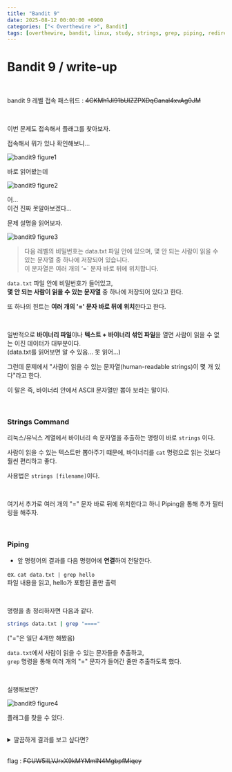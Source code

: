 ```yaml
---
title: "Bandit 9"
date: 2025-08-12 00:00:00 +0900
categories: ["< Overthewire >", Bandit]
tags: [overthewire, bandit, linux, study, strings, grep, piping, redirection]
---
```


# Bandit 9 / write-up

<br>

bandit 9 레벨 접속 패스워드 : ~~4CKMh1JI91bUIZZPXDqGanal4xvAg0JM~~
    
<br>

이번 문제도 접속해서 플래그를 찾아보자.

접속해서 뭐가 있나 확인해보니…

![bandit9 figure1](/assets/img/bandit/2025-08-08-17-45-06.png)

바로 읽어봤는데

![bandit9 figure2](/assets/img/bandit/2025-08-08-17-45-37.png)

어...  
이건 진짜 못알아보겠다...

문제 설명을 읽어보자.

![bandit9 figure3](/assets/img/bandit/2025-08-08-17-46-09.png)

> 다음 레벨의 비밀번호는 data.txt 파일 안에 있으며, 몇 안 되는 사람이 읽을 수 있는 문자열 중 하나에 저장되어 있습니다.  
> 이 문자열은 여러 개의 ‘=` 문자 바로 뒤에 위치합니다.

`data.txt` 파일 안에 비밀번호가 들어있고,  
**몇 안 되는 사람이 읽을 수 있는 문자열** 중 하나에 저장되어 있다고 한다.

또 하나의 힌트는 **여러 개의 '=' 문자 바로 뒤에 위치**한다고 한다.

<br>

일반적으로 **바이너리 파일**이나 **텍스트 + 바이너리 섞인 파일**을 열면 사람이 읽을 수 없는 이진 데이터가 대부분이다.  
(data.txt를 읽어보면 알 수 있음... 못 읽어...)

그런데 문제에서 "사람이 읽을 수 있는 문자열(human-readable strings)이 몇 개 있다"라고 한다.

이 말은 즉, 바이너리 안에서 ASCII 문자열만 뽑아 보라는 말이다.

<br>

### Strings Command

리눅스/유닉스 계열에서 바이너리 속 문자열을 추출하는 명령이 바로 `strings` 이다.

사람이 읽을 수 있는 텍스트만 뽑아주기 떄문에, 바이너리를 `cat` 명령으로 읽는 것보다 훨씬 편리하고 좋다.

사용법은 `strings [filename]`이다.

<br>

여기서 추가로 여러 개의 "=" 문자 바로 뒤에 위치한다고 하니 Piping을 통해 추가 필터링을 해주자.

<br>

### Piping
- 앞 명령어의 결과를 다음 명령어에 **연결**하여 전달한다.  

ex. `cat data.txt | grep hello`  
파일 내용을 읽고, hello가 포함된 줄만 출력

<br>

명령을 총 정리하자면 다음과 같다.

```bash
strings data.txt | grep "===="
```
("="은 일단 4개만 해봤음)

`data.txt`에서 사람이 읽을 수 있는 문자들을 추출하고,  
`grep` 명령을 통해 여러 개의 "=" 문자가 들어간 줄만 추출하도록 했다.

<br>

실행해보면?

![bandit9 figure4](/assets/img/bandit/2025-08-08-18-06-12.png)

플래그를 찾을 수 있다.

<br>

<details>
<summary>깔끔하게 결과를 보고 싶다면?</summary>
<div markdown="1">

<br>

정규 표현식과 `grep`의 -o 옵션을 사용하면 된다.

```bash
strings data.txt | grep -o '====.*'
```

- 옵션 x : 패턴과 일치하는 **줄**을 출력  
- -o 옵션 : 패턴과 일치하는 **부분**만 출력

<br>

`'====.*'`
- `.` : 모든 문자(줄바꿈 제외) 1개를 의미  
- `*` : 앞의 문자(. 이니까 모든 문자를 말하는거겠죠?)가 0번 이상 반복됨.

<br>

즉, "==== 다음에 오는 모든 문자" 라는 뜻의 정규표현식이 된다.

그러면 "=" 앞에 붙는 녀석들이 없어지고 깔끔하게 출력되는 것을 볼 수 있다.

![bandit9 figure5](/assets/img/bandit/2025-08-08-18-18-44.png)

</div>
</details>

<br>

flag : ~~FGUW5ilLVJrxX9kMYMmlN4MgbpfMiqey~~